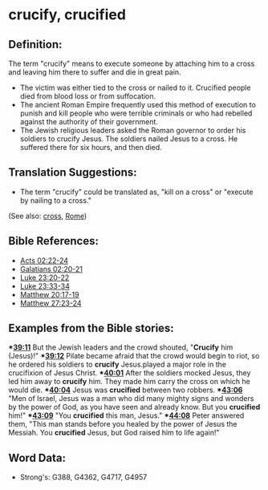 # crucify, crucified #

## Definition: ##

The term "crucify" means to execute someone by attaching him to a cross and leaving him there to suffer and die in great pain.
 
* The victim was either tied to the cross or nailed to it. Crucified people died from blood loss or from suffocation.
* The ancient Roman Empire frequently used this method of execution to punish and kill people who were terrible criminals or who had rebelled against the authority of their government.
* The Jewish religious leaders asked the Roman governor to order his soldiers to crucify Jesus. The soldiers nailed Jesus to a cross. He suffered there for six hours, and then died.

## Translation Suggestions: ##

* The term "crucify" could be translated as, "kill on a cross" or "execute by nailing to a cross."

(See also: [cross](../kt/cross.md), [Rome](../other/rome.md))

## Bible References: ##

* [Acts 02:22-24](rc://en/tn/help/act/02/22)
* [Galatians 02:20-21](rc://en/tn/help/gal/02/20)
* [Luke 23:20-22](rc://en/tn/help/luk/23/20)
* [Luke 23:33-34](rc://en/tn/help/luk/23/33)
* [Matthew 20:17-19](rc://en/tn/help/mat/20/17)
* [Matthew 27:23-24](rc://en/tn/help/mat/27/23)

## Examples from the Bible stories: ##

  __*[39:11](rc://en/tn/help/obs/39/11)__ But the Jewish leaders and the crowd shouted, "__Crucify__ him (Jesus)!"
  __*[39:12](rc://en/tn/help/obs/39/12)__ Pilate became afraid that the crowd would begin to riot, so he ordered his soldiers to __crucify__ Jesus.played a major role in the crucifixion of Jesus Christ.
  __*[40:01](rc://en/tn/help/obs/40/01)__  After the soldiers mocked Jesus, they led him away to __crucify__ him. They made him carry the cross on which he would die.
  __*[40:04](rc://en/tn/help/obs/40/04)__ Jesus was __crucified__ between two robbers.
  __*[43:06](rc://en/tn/help/obs/43/06)__ "Men of Israel, Jesus was a man who did many mighty signs and wonders by the power of God, as you have seen and already know. But you __crucified__ him!" 
  __*[43:09](rc://en/tn/help/obs/43/09)__ "You __crucified__ this man, Jesus."
  __*[44:08](rc://en/tn/help/obs/44/08)__ Peter answered them, "This man stands before you healed by the power of Jesus the Messiah. You __crucified__ Jesus, but God raised him to life again!"


## Word Data: ##

* Strong's: G388, G4362, G4717, G4957

